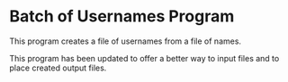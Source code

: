 <h1>Batch of Usernames Program</h1>
<p>This program creates a file of usernames from a file of names. </p>
<p>This program has been updated to offer a better way to input files and to place created output files.</p>